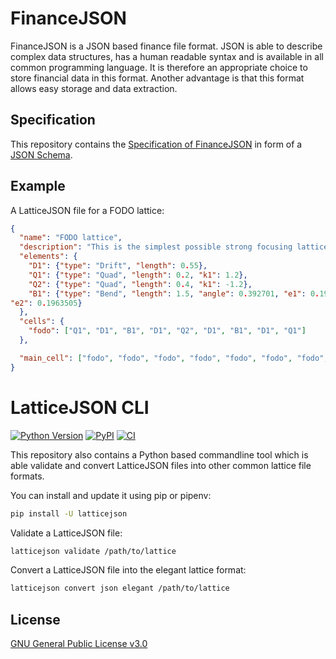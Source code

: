 # FinanceJSON

FinanceJSON is a JSON based finance file format. JSON is able to describe complex 
data structures, 
has a human readable syntax and is available in all common programming language. 
It is therefore an 
appropriate choice to store financial data in this format. Another advantage is 
that this format allows easy storage and data extraction.

## Specification
This repository contains the
[Specification of 
FinanceJSON](https://github.com/tomerte/financejson/blob/master/financejson/schema.json) 
in form of a [JSON Schema](https://json-schema.org). 

## Example

A LatticeJSON file for a FODO lattice:
```json
{
  "name": "FODO lattice",
  "description": "This is the simplest possible strong focusing lattice.",
  "elements": {
    "D1": {"type": "Drift", "length": 0.55},
    "Q1": {"type": "Quad", "length": 0.2, "k1": 1.2},
    "Q2": {"type": "Quad", "length": 0.4, "k1": -1.2},
    "B1": {"type": "Bend", "length": 1.5, "angle": 0.392701, "e1": 0.1963505, 
"e2": 0.1963505}
  },
  "cells": {
    "fodo": ["Q1", "D1", "B1", "D1", "Q2", "D1", "B1", "D1", "Q1"]
  },

  "main_cell": ["fodo", "fodo", "fodo", "fodo", "fodo", "fodo", "fodo", "fodo"]
}
```
 
 
# LatticeJSON CLI
[![Python 
Version](https://img.shields.io/pypi/pyversions/latticejson)](https://pypi.org/project/financejson/)
[![PyPI](https://img.shields.io/pypi/v/latticejson.svg)](https://pypi.org/project/financejson/)
[![CI](https://github.com/andreasfelix/latticejson/workflows/CI/badge.svg)](https://github.com/TM/latticejson/actions?query=workflow%3ACI)

This repository also contains a Python based commandline tool which is able 
validate and convert LatticeJSON
files into other common lattice file formats.

You can install and update it using pip or pipenv:

```sh
pip install -U latticejson
``` 

Validate a LatticeJSON file:
```sh
latticejson validate /path/to/lattice
```

Convert a LatticeJSON file into the elegant lattice format:
```sh
latticejson convert json elegant /path/to/lattice
```

## License
[GNU General Public License 
v3.0](https://github.com/andreasfelix/latticejson/blob/master/LICENSE)



